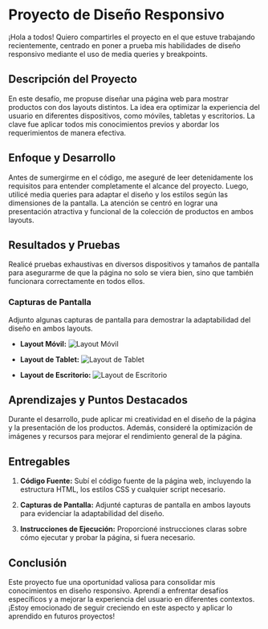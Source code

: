 # Proyecto de Diseño Responsivo

¡Hola a todos! Quiero compartirles el proyecto en el que estuve trabajando recientemente, centrado en poner a prueba mis habilidades de diseño responsivo mediante el uso de media queries y breakpoints.

## Descripción del Proyecto

En este desafío, me propuse diseñar una página web para mostrar productos con dos layouts distintos. La idea era optimizar la experiencia del usuario en diferentes dispositivos, como móviles, tabletas y escritorios. La clave fue aplicar todos mis conocimientos previos y abordar los requerimientos de manera efectiva.

## Enfoque y Desarrollo

Antes de sumergirme en el código, me aseguré de leer detenidamente los requisitos para entender completamente el alcance del proyecto. Luego, utilicé media queries para adaptar el diseño y los estilos según las dimensiones de la pantalla. La atención se centró en lograr una presentación atractiva y funcional de la colección de productos en ambos layouts.

## Resultados y Pruebas

Realicé pruebas exhaustivas en diversos dispositivos y tamaños de pantalla para asegurarme de que la página no solo se viera bien, sino que también funcionara correctamente en todos ellos.

### Capturas de Pantalla

Adjunto algunas capturas de pantalla para demostrar la adaptabilidad del diseño en ambos layouts.

- **Layout Móvil:**
  ![Layout Móvil](https://i.imgur.com/WwAlE24.png)

- **Layout de Tablet:**
  ![Layout de Tablet](https://i.imgur.com/3nOh6wB.jpeg)

- **Layout de Escritorio:**
  ![Layout de Escritorio](https://i.imgur.com/uUak1FA.jpeg)

## Aprendizajes y Puntos Destacados

Durante el desarrollo, pude aplicar mi creatividad en el diseño de la página y la presentación de los productos. Además, consideré la optimización de imágenes y recursos para mejorar el rendimiento general de la página.

## Entregables

1. **Código Fuente:** Subí el código fuente de la página web, incluyendo la estructura HTML, los estilos CSS y cualquier script necesario.

2. **Capturas de Pantalla:** Adjunté capturas de pantalla en ambos layouts para evidenciar la adaptabilidad del diseño.

3. **Instrucciones de Ejecución:** Proporcioné instrucciones claras sobre cómo ejecutar y probar la página, si fuera necesario.

## Conclusión

Este proyecto fue una oportunidad valiosa para consolidar mis conocimientos en diseño responsivo. Aprendí a enfrentar desafíos específicos y a mejorar la experiencia del usuario en diferentes contextos. ¡Estoy emocionado de seguir creciendo en este aspecto y aplicar lo aprendido en futuros proyectos!
